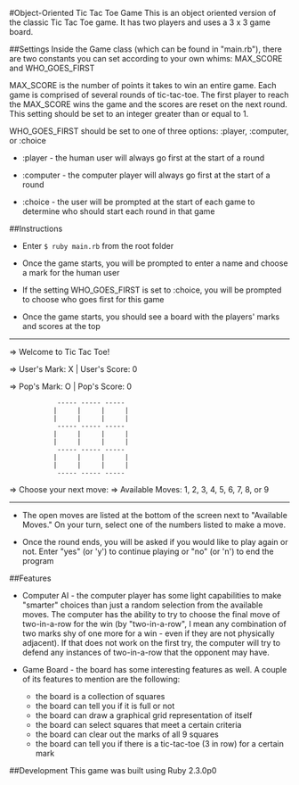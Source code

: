 #Object-Oriented Tic Tac Toe Game
This is an object oriented version of the classic Tic Tac Toe game.  It has two players and uses a 3 x 3 game board.

##Settings
Inside the Game class (which can be found in "main.rb"), there are two constants you can set according to your own whims: MAX_SCORE and WHO_GOES_FIRST

MAX_SCORE is the number of points it takes to win an entire game.  Each game is comprised of several rounds of tic-tac-toe.  The first player to reach the MAX_SCORE wins the game and the scores are reset on the next round.  This setting should be set to an integer greater than or equal to 1.

WHO_GOES_FIRST should be set to one of three options: :player, :computer, or :choice

* :player - the human user will always go first at the start of a round

* :computer - the computer player will always go first at the start of a round

* :choice - the user will be prompted at the start of each game to determine who should start each round in that game

##Instructions

* Enter `$ ruby main.rb` from the root folder

* Once the game starts, you will be prompted to enter a name and choose a mark for the human user

* If the setting WHO_GOES_FIRST is set to :choice, you will be prompted to choose who goes first for this game

* Once the game starts, you should see a board with the players' marks and scores at the top

***
=> Welcome to Tic Tac Toe!

=> User's Mark: X      | User's Score: 0

=> Pop's Mark: O       | Pop's Score: 0


                ----- ----- -----
               |     |     |     |
               |     |     |     |
                ----- ----- -----
               |     |     |     |
               |     |     |     |
                ----- ----- -----
               |     |     |     |
               |     |     |     |
                ----- ----- -----


=> Choose your next move: 
=> Available Moves: 1, 2, 3, 4, 5, 6, 7, 8, or 9
***

* The open moves are listed at the bottom of the screen next to "Available Moves."  On your turn, select one of the numbers listed to make a move.

* Once the round ends, you will be asked if you would like to play again or not.  Enter "yes" (or 'y') to continue playing or "no" (or 'n') to end the program

##Features

* Computer AI - the computer player has some light capabilities to make "smarter" choices than just a random selection from the available moves.  The computer has the ability to try to choose the final move of two-in-a-row for the win (by "two-in-a-row", I mean any combination of two marks shy of one more for a win - even if they are not physically adjacent).  If that does not work on the first try, the computer will try to defend any instances of two-in-a-row that the opponent may have.

* Game Board - the board has some interesting features as well.  A couple of its features to mention are the following:

  * the board is a collection of squares
  * the board can tell you if it is full or not
  * the board can draw a graphical grid representation of itself
  * the board can select squares that meet a certain criteria
  * the board can clear out the marks of all 9 squares
  * the board can tell you if there is a tic-tac-toe (3 in row) for a certain mark


##Development
This game was built using Ruby 2.3.0p0